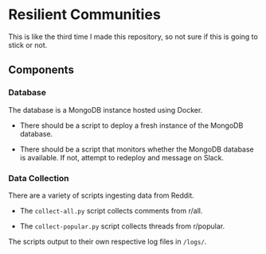# Resilient Communities

This is like the third time I made this repository, so not sure if this is going to stick or not.

## Components

### Database

The database is a MongoDB instance hosted using Docker.

- There should be a script to deploy a fresh instance of the MongoDB database.

- There should be a script that monitors whether the MongoDB database is available. If not, attempt to redeploy and message on Slack.

### Data Collection

There are a variety of scripts ingesting data from Reddit.

- The `collect-all.py` script collects comments from r/all.

- The `collect-popular.py` script collects threads from r/popular.

The scripts output to their own respective log files in `/logs/`.